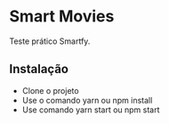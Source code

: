 # Smart Movies

Teste prático Smartfy.

## Instalação

- Clone o projeto
- Use o comando yarn ou npm install
- Use comando yarn start ou npm start
